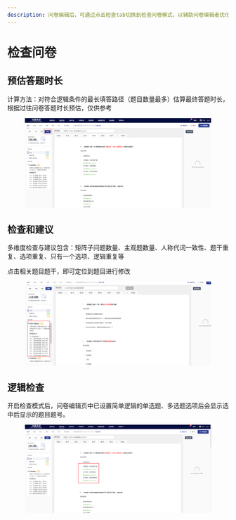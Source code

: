 ```yaml
---
description: 问卷编辑后，可通过点击检查tab切换到检查问卷模式，以辅助问卷编辑者优化题目内容与调研方法，从而提升问卷的回收率和答题质量。
---
```


# 检查问卷

## 预估答题时长

计算方法：对符合逻辑条件的最长填答路径（题目数量最多）估算最终答题时长，根据过往问卷答题时长预估，仅供参考

<figure><img src="../.gitbook/assets/image (1) (1) (1) (1) (1) (1) (1) (1).png" alt=""><figcaption></figcaption></figure>

## 检查和建议

多维度检查与建议包含：矩阵子问题数量、主观题数量、人称代词一致性、题干重复、选项重复、只有一个选项、逻辑重复等

点击相关题目题干，即可定位到题目进行修改

<figure><img src="../.gitbook/assets/image (39).png" alt=""><figcaption></figcaption></figure>



## 逻辑检查

开启检查模式后，问卷编辑页中已设置简单逻辑的单选题、多选题选项后会显示选中后显示的题目题号。



<figure><img src="../.gitbook/assets/image (2) (1) (1) (1) (1) (1) (1) (1).png" alt=""><figcaption></figcaption></figure>
